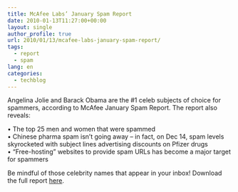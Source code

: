 ```yaml
---
title: McAfee Labs’ January Spam Report
date: 2010-01-13T11:27:00+00:00
layout: single
author_profile: true
url: 2010/01/13/mcafee-labs-january-spam-report/
tags:
  - report
  - spam
lang: en
categories: 
  - techblog
---
```

Angelina Jolie and Barack Obama are the #1 celeb subjects of choice for spammers, according to McAfee January Spam Report. The report also reveals:

• The top 25 men and women that were spammed  
• Chinese pharma spam isn’t going away – in fact, on Dec 14, spam levels skyrocketed with subject lines advertising discounts on Pfizer drugs  
• “Free-hosting” websites to provide spam URLs has become a major target for spammers

Be mindful of those celebrity names that appear in your inbox! Download the full report [here](http://www.mcafee.com/us/local_content/reports/8216rpt_spam_0110_v2.pdf).